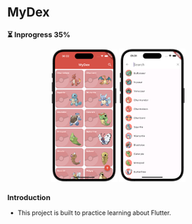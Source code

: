 <h1>MyDex</h1>
<h3>⏳ Inprogress 35%</h3>

<p align="center">
  <img src="./others/example_01.png" width="30%">
  <img src="./others/example_02.png" width="30%">
</p>

<h3>Introduction</h3>
<ul>
    <li>This project is built to practice learning about Flutter.</li>
</ul>
